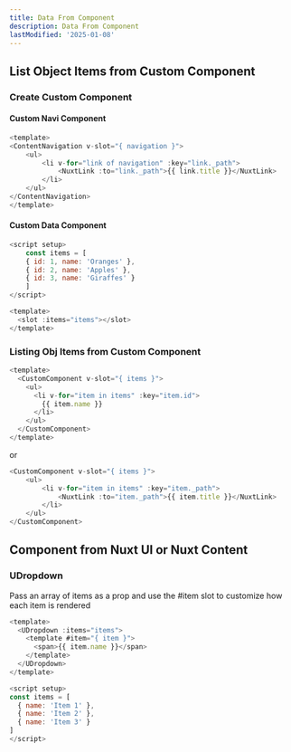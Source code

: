 ```yaml
---
title: Data From Component
description: Data From Component
lastModified: '2025-01-08'
---
```


## List Object Items from Custom Component

### Create Custom Component

#### Custom Navi Component

```js
<template>
<ContentNavigation v-slot="{ navigation }">
    <ul>
        <li v-for="link of navigation" :key="link._path">
            <NuxtLink :to="link._path">{{ link.title }}</NuxtLink>
        </li>
    </ul>
</ContentNavigation>
</template>
```

#### Custom Data Component

```js
<script setup>
    const items = [
    { id: 1, name: 'Oranges' },
    { id: 2, name: 'Apples' },
    { id: 3, name: 'Giraffes' }
    ]
</script>

<template>
  <slot :items="items"></slot>
</template>
```

### Listing Obj Items from Custom Component

```js
<template>
  <CustomComponent v-slot="{ items }">
    <ul>
      <li v-for="item in items" :key="item.id">
        {{ item.name }}
      </li>
    </ul>
  </CustomComponent>
</template>
```

or

```js
<CustomComponent v-slot="{ items }">
    <ul>
        <li v-for="item in items" :key="item._path">
            <NuxtLink :to="item._path">{{ item.title }}</NuxtLink>
        </li>
    </ul>
</CustomComponent>
```

## Component from Nuxt UI or Nuxt Content

### UDropdown

Pass an array of items as a prop and use the #item slot to customize how each item is rendered

```js
<template>
  <UDropdown :items="items">
    <template #item="{ item }">
      <span>{{ item.name }}</span>
    </template>
  </UDropdown>
</template>

<script setup>
const items = [
  { name: 'Item 1' },
  { name: 'Item 2' },
  { name: 'Item 3' }
]
</script>
```
